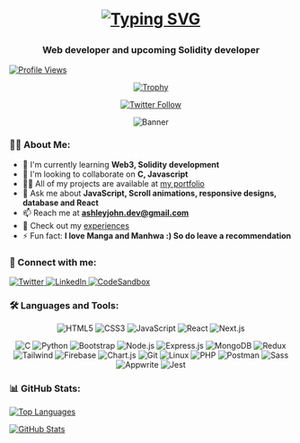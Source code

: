 <h1 align="center">

 [![Typing SVG](https://readme-typing-svg.demolab.com?font=Fira+Code&weight=800&size=21&duration=5002&pause=1000&color=F0F7F2&center=true&width=435&lines=Hi+%F0%9F%91%8B%2C+I'm+Nightburn)](https://git.io/typing-svg)
 
</h1>

<h3 align="center">Web developer and upcoming Solidity developer</h3>

<div align="left">
  
  [![Profile Views](https://komarev.com/ghpvc/?username=nightburnn&label=Profile%20views&color=0e75b6&style=flat)](https://github.com/nightburnn)
</div>


<div align="center">
  
  [![Trophy](https://github-profile-trophy.vercel.app/?username=nightburnn&theme=darkhub&no-frame=true&margin-w=15)](https://github.com/ryo-ma/github-profile-trophy)
  
</div>

<div align="center">

 [![Twitter Follow](https://img.shields.io/twitter/follow/nightburnn?logo=twitter&style=for-the-badge)](https://twitter.com/nightburnn)
  
</div>
<div align="center">
  <img src="https://media.licdn.com/dms/image/sync/v2/D4E27AQE9JKYZoBQEEw/articleshare-shrink_800/articleshare-shrink_800/0/1725828778052?e=2147483647&v=beta&t=KPV87XV0DB7-TYd1VNBsvU71J6wh4QLY79Xe--yElnQ" alt="Banner" />
</div>

### 👨‍💻 About Me:

- 🌱 I'm currently learning **Web3, Solidity development**
- 👯 I'm looking to collaborate on **C, Javascript**
- 👨‍💻 All of my projects are available at [my portfolio](https://nightburnn.github.io/portfolio/)
- 💬 Ask me about **JavaScript, Scroll animations, responsive designs, database and React**
- 📫 Reach me at **ashleyjohn.dev@gmail.com**
- 📄 Check out my [experiences](https://1drv.ms/b/c/6065fdd6f033c06a/EeY1jXFOCVpGo4M80nMAr1cBCpFlGg4mIAJ5qeORZqjeLA?e=cEe3qH)
- ⚡ Fun fact: **I love Manga and Manhwa :) So do leave a recommendation**

### 🤝 Connect with me:

<div align="left">
  <a href="https://twitter.com/nightburnn" target="_blank">
    <img src="https://img.shields.io/badge/Twitter-1DA1F2?style=for-the-badge&logo=twitter&logoColor=white" alt="Twitter" />
  </a>
  <a href="https://linkedin.com/in/ashley-john" target="_blank">
    <img src="https://img.shields.io/badge/LinkedIn-0077B5?style=for-the-badge&logo=linkedin&logoColor=white" alt="LinkedIn" />
  </a>
  <a href="https://codepen.io/nightburnn" target="_blank">
    <img src="https://img.shields.io/badge/codepen-151515?style=for-the-badge&logo=codepen&logoColor=white" alt="CodeSandbox" />
  </a>
</div>

### 🛠️ Languages and Tools:

<div align="center">
  
  ![HTML5](https://img.shields.io/badge/HTML5-E34F26?style=for-the-badge&logo=html5&logoColor=white)
  ![CSS3](https://img.shields.io/badge/CSS3-1572B6?style=for-the-badge&logo=css3&logoColor=white)
  ![JavaScript](https://img.shields.io/badge/JavaScript-F7DF1E?style=for-the-badge&logo=javascript&logoColor=black)
  ![React](https://img.shields.io/badge/React-20232A?style=for-the-badge&logo=react&logoColor=61DAFB)
    ![Next.js](https://img.shields.io/badge/next.js-20232A?style=for-the-badge&logo=nextjs&logoColor=61DAFB)

   ![C](https://img.shields.io/badge/C-34796B?style=for-the-badge&logo=C&logoColor=61DAFB)
    ![Python](https://img.shields.io/badge/Python-34106B?style=for-the-badge&logo=Python&logoColor=93DAFB)
   ![Bootstrap](https://img.shields.io/badge/Bootstrap-90232A?style=for-the-badge&logo=Bootstrap&logoColor=61DAFB)
  ![Node.js](https://img.shields.io/badge/Node.js-43853D?style=for-the-badge&logo=node.js&logoColor=white)
  ![Express.js](https://img.shields.io/badge/Express.js-404D59?style=for-the-badge)
  ![MongoDB](https://img.shields.io/badge/MongoDB-4EA94B?style=for-the-badge&logo=mongodb&logoColor=white)
  ![Redux](https://img.shields.io/badge/Redux-593D88?style=for-the-badge&logo=redux&logoColor=white)
  ![Tailwind](https://img.shields.io/badge/Tailwind_CSS-38B2AC?style=for-the-badge&logo=tailwind-css&logoColor=white)
  ![Firebase](https://img.shields.io/badge/Firebase-FFCA28?style=for-the-badge&logo=firebase&logoColor=black)
  ![Chart.js](https://img.shields.io/badge/Chart.js-68790D?style=for-the-badge&logo=Chart.js&logoColor=61DAFB)
  ![Git](https://img.shields.io/badge/Git-F05032?style=for-the-badge&logo=git&logoColor=white)
  ![Linux](https://img.shields.io/badge/Linux-FCC624?style=for-the-badge&logo=linux&logoColor=black)
  ![PHP](https://img.shields.io/badge/PHP-777BB4?style=for-the-badge&logo=php&logoColor=white)
  ![Postman](https://img.shields.io/badge/Postman-FF6C37?style=for-the-badge&logo=postman&logoColor=white)
  ![Sass](https://img.shields.io/badge/Sass-CC6699?style=for-the-badge&logo=sass&logoColor=white)
   ![Appwrite](https://img.shields.io/badge/Appwrite-CC6678?style=for-the-badge&logo=appwrite&logoColor=white)
   ![Jest](https://img.shields.io/badge/Jest-C80698?style=for-the-badge&logo=jest&logoColor=white)
  
</div>

### 📊 GitHub Stats:

<div align="left">
  
  [![Top Languages](https://github-readme-stats.vercel.app/api/top-langs/?username=nightburnn&layout=compact&theme=dark&hide_border=true)](https://github.com/nightburnn)
  
  [![GitHub Stats](https://github-readme-stats.vercel.app/api?username=nightburnn&show_icons=true&theme=dark&hide_border=true)](https://github.com/nightburnn)
  
</div>

